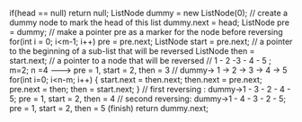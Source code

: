 if(head == null) return null;
ListNode dummy = new ListNode(0); // create a dummy node to mark the head of this list
dummy.next = head;
ListNode pre = dummy; // make a pointer pre as a marker for the node before reversing
for(int i = 0; i<m-1; i++) pre = pre.next;
ListNode start = pre.next; // a pointer to the beginning of a sub-list that will be reversed
ListNode then = start.next; // a pointer to a node that will be reversed
// 1 - 2 -3 - 4 - 5 ; m=2; n =4 ---> pre = 1, start = 2, then = 3
// dummy-> 1 -> 2 -> 3 -> 4 -> 5
for(int i=0; i<n-m; i++)
{
start.next = then.next;
then.next = pre.next;
pre.next = then;
then = start.next;
}
// first reversing : dummy->1 - 3 - 2 - 4 - 5; pre = 1, start = 2, then = 4
// second reversing: dummy->1 - 4 - 3 - 2 - 5; pre = 1, start = 2, then = 5 (finish)
return dummy.next;